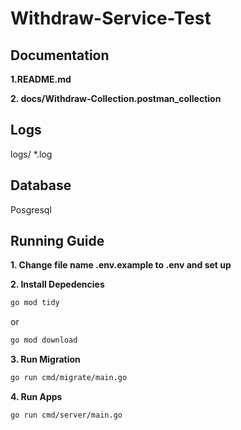 # Withdraw-Service-Test
## Documentation
**1.README.md**

**2. docs/Withdraw-Collection.postman_collection**

## Logs
logs/
*.log

## Database 
Posgresql

## Running Guide

**1. Change file name .env.example to .env and set up**

**2. Install Depedencies**
```bash
go mod tidy 
```
or 
```bash
go mod download
```

**3. Run Migration**
```bash
go run cmd/migrate/main.go
```

**4. Run Apps**
```bash
go run cmd/server/main.go
```
